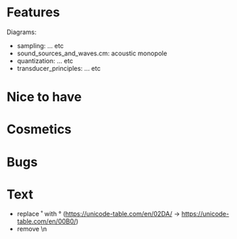 # Features

Diagrams:

* sampling: ... etc
* sound_sources_and_waves.cm: acoustic monopole
* quantization: ... etc
* transducer_principles: ... etc

# Nice to have

# Cosmetics

# Bugs

# Text

* replace ˚ with ° (https://unicode-table.com/en/02DA/ -> https://unicode-table.com/en/00B0/)
* remove \n
